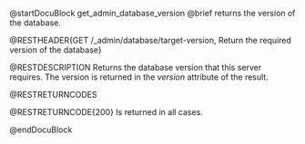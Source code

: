 
@startDocuBlock get_admin_database_version
@brief returns the version of the database.

@RESTHEADER{GET /_admin/database/target-version, Return the required version of the database}

@RESTDESCRIPTION
Returns the database version that this server requires.
The version is returned in the *version* attribute of the result.

@RESTRETURNCODES

@RESTRETURNCODE{200}
Is returned in all cases.


@endDocuBlock

